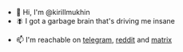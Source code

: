 - 👋 Hi, I'm @kirillmukhin
- 🪰 I got a garbage brain that's driving me insane
<!-- - 👀 I’m interested in ...
- 🌱 I’m currently learning ...
- 💞️ I’m looking to collaborate on ...
--->
- 📫 I'm reachable on [telegram](https://t.me/kirillmukhin), [reddit](https://www.reddit.com/user/kirillmukhin) and [matrix](https://matrix.to/#/@kirillmukhin:matrix.org)

<!---
kirillmukhin/kirillmukhin is a ✨ special ✨ repository because its `README.md` (this file) appears on your GitHub profile.
You can click the Preview link to take a look at your changes.
--->
